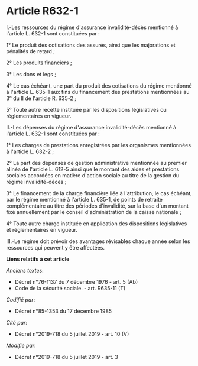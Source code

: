 # Article R632-1

I.-Les ressources du régime d'assurance invalidité-décès mentionné à l'article L. 632-1 sont constituées par :

1° Le produit des cotisations des assurés, ainsi que les majorations et pénalités de retard ;

2° Les produits financiers ;

3° Les dons et legs ;

4° Le cas échéant, une part du produit des cotisations du régime mentionné à l'article L. 635-1 aux fins du financement des
prestations mentionnées au 3° du II de l'article R. 635-2 ;

5° Toute autre recette instituée par les dispositions législatives ou réglementaires en vigueur.

II.-Les dépenses du régime d'assurance invalidité-décès mentionné à l'article L. 632-1 sont constituées par :

1° Les charges de prestations enregistrées par les organismes mentionnées à l'article L. 632-2 ;

2° La part des dépenses de gestion administrative mentionnée au premier alinéa de l'article L. 612-5 ainsi que le montant des
aides et prestations sociales accordées en matière d'action sociale au titre de la gestion du régime invalidité-décès ;

3° Le financement de la charge financière liée à l'attribution, le cas échéant, par le régime mentionné à l'article L. 635-1,
de points de retraite complémentaire au titre des périodes d'invalidité, sur la base d'un montant fixé annuellement par le
conseil d'administration de la caisse nationale ;

4° Toute autre charge instituée en application des dispositions législatives et réglementaires en vigueur.

III.-Le régime doit prévoir des avantages révisables chaque année selon les ressources qui peuvent y être affectées.

**Liens relatifs à cet article**

_Anciens textes_:

  - Décret n°76-1137 du 7 décembre 1976 - art. 5 (Ab)
  - Code de la sécurité sociale. - art. R635-11 (T)

_Codifié par_:

  - Décret n°85-1353 du 17 décembre 1985

_Cité par_:

  - Décret n°2019-718 du 5 juillet 2019 - art. 10 (V)

_Modifié par_:

  - Décret n°2019-718 du 5 juillet 2019 - art. 3
